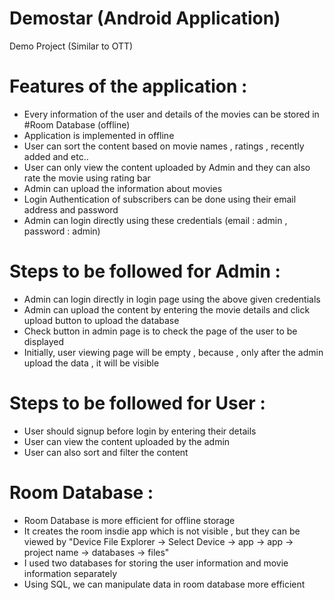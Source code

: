 # Demostar (Android Application)
Demo Project (Similar to OTT)

# Features of the application :

* Every information of the user and details of the movies can be stored in #Room Database (offline) <br/>
* Application is implemented in offline <br/>
* User can sort the content based on movie names , ratings , recently added and etc.. <br/>
* User can only view the content uploaded by Admin and they can also rate the movie using rating bar <br/>
* Admin can upload the information about movies <br/>
* Login Authentication of subscribers can be done using their email address and password<br/>
* Admin can login directly using these credentials (email : admin , password : admin) <br/>


# Steps to be followed for Admin : 

* Admin can login directly in login page using the above given credentials <br/>
* Admin can upload the content by entering the movie details and click upload button to upload the database <br/> 
* Check button in admin page is to check the page of the user to be displayed <br/>
* Initially, user viewing page will be empty , because , only after the admin upload the data , it will be visible <br/>


# Steps to be followed for User :

* User should signup before login by entering their details <br/>
* User can view the content uploaded by the admin <br/>
* User can also sort and filter the content <br/>

# Room Database :

* Room Database is more efficient for offline storage <br/>
* It creates the room insdie app which is not visible , but they can be viewed by "Device File Explorer -> Select Device -> app -> app -> project name -> databases -> files" <br/>
* I used two databases for storing the user information and movie information separately <br/>
* Using SQL, we can manipulate data in room database more efficient <br/>

